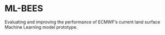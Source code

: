 # ML-BEES
Evaluating and improving the performance of ECMWF’s current land surface Machine Learning model prototype.
